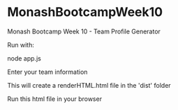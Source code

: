 # MonashBootcampWeek10
Monash Bootcamp Week 10 - Team Profile Generator

Run with:

node app.js

Enter your team information

This will create a renderHTML.html file in the 'dist' folder

Run this html file in your browser
